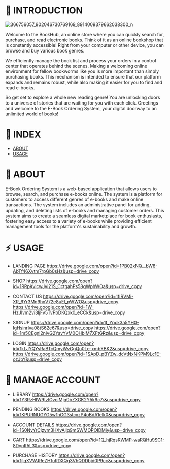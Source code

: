 # :ledger: **INTRODUCTION**
![366756057_902046730769169_8914009379662038300_n](https://github.com/jonnelmlique/BookHub-Group5/assets/145885184/2c445166-29cb-4472-8f93-06b019eee503)

 Welcome to the BookHub, an online store where you can quickly search for, purchase, and read electronic books. Think of it as an online bookshop that is constantly accessible! Right from your computer or other device, you can browse and buy various book genres.

We efficiently manage the book list and process your orders in a control center that operates behind the scenes. Making a welcoming online environment for fellow bookworms like you is more important than simply purchasing books. This mechanism is intended to ensure that our platform expands and remains robust, while also making it easier for you to find and read e-books.

So get set to explore a whole new reading genre! You are unlocking doors to a universe of stories that are waiting for you with each click. Greetings and welcome to the E-Book Ordering System, your digital doorway to an unlimited world of books!

# 📁 **INDEX**
- [ABOUT](#beginner-about)
- [USAGE](#zap-usage)

# :beginner: **ABOUT**

E-Book Ordering System is a web-based application that allows users to browse, search, and purchase e-books online. The system is a platform for customers to access different genres of e-books and make online transactions. The system includes an administrative panel for adding, updating, and deleting lists of e-books and managing customer orders. This system aims to create a seamless digital marketplace for book enthusiasts, fostering easy access to a variety of e-books while providing efficient management tools for the platform's sustainability and growth.

# :zap: **USAGE**

- LANDING PAGE
  https://drive.google.com/open?id=1PB02xNQ__bW8-AbTf46Xvtm7rpGb0sHz&usp=drive_copy
  
- SHOP
  https://drive.google.com/open?id=1RRpKvIcwJvi21S_CctgahPs58qWphWOa&usp=drive_copy

- CONTACT US
  https://drive.google.com/open?id=1fIRVMi-XR_6Yr3Mq9hxV72e8uEl_pWWO&usp=drive_copy
  https://drive.google.com/open?id=1W-HzJIvm2vi3IjFv5TvPoDKQxk0_eCCk&usp=drive_copy

- SIGNUP
  https://drive.google.com/open?id=1f_Ypck3a5YH0-IgHsinrlva08tS62e67&usp=drive_copy
  https://drive.google.com/open?id=1m5CEgnl2nIvG2YavYvM0OHbiM7XFtGRz&usp=drive_copy

- LOGIN
  https://drive.google.com/open?id=1kLJYQYsRaBTcQmyWvGgQu0Le-xmbXBK2&usp=drive_copy
  https://drive.google.com/open?id=1SApD_pBYZw_dcVtNxNKPM9Lc1E-ozJbY&usp=drive_copy

# 📖 **MANAGE ACCOUNT**

- LIBRARY
  https://drive.google.com/open?id=1Y3RzHIW9tzlOvolMjq0bZXGK2Y5k9c7r&usp=drive_copy

- PENDING BOOKS
  https://drive.google.com/open?id=1KPURNUGYG5w1hGG3stcxzP4oBdA1elk0&usp=drive_copy

- ACCOUNT DETAILS
  https://drive.google.com/open?id=1S0NyYrCjzvm3HXyAjlq9mSWMOPOIDMiy&usp=drive_copy

- CART
  https://drive.google.com/open?id=1Q_hjRqsRWMP-waRQHu9SC1-8DynIf5L3&usp=drive_copy

- PURCHASE HISTORY
  https://drive.google.com/open?id=1jlqXVWJReZH1uRDXQg3VhQDDbjd0P9cc&usp=drive_copy
